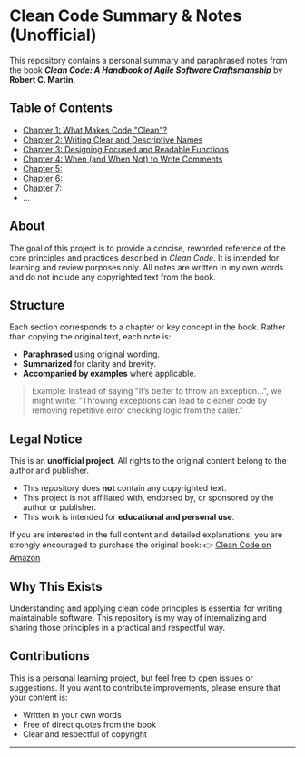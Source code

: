 # Clean Code Summary & Notes (Unofficial)

This repository contains a personal summary and paraphrased notes from the book **_Clean Code: A Handbook of Agile Software Craftsmanship_** by **Robert C. Martin**.

## Table of Contents

- [Chapter 1: What Makes Code "Clean"?](./chapter-01.md)
- [Chapter 2: Writing Clear and Descriptive Names](./chapter-02.md)
- [Chapter 3: Designing Focused and Readable Functions](./chapter-03.md)
- [Chapter 4: When (and When Not) to Write Comments](./chapter-04.md)
- [Chapter 5: ](./chapter-05.md)
- [Chapter 6: ](./chapter-06.md)
- [Chapter 7: ](./chapter-07.md)
- ...


## About

The goal of this project is to provide a concise, reworded reference of the core principles and practices described in *Clean Code*. It is intended for learning and review purposes only. All notes are written in my own words and do not include any copyrighted text from the book.

## Structure

Each section corresponds to a chapter or key concept in the book. Rather than copying the original text, each note is:

- **Paraphrased** using original wording.
- **Summarized** for clarity and brevity.
- **Accompanied by examples** where applicable.

> Example: Instead of saying "It’s better to throw an exception...", we might write:
> "Throwing exceptions can lead to cleaner code by removing repetitive error checking logic from the caller."

## Legal Notice

This is an **unofficial project**. All rights to the original content belong to the author and publisher.

- This repository does **not** contain any copyrighted text.
- This project is not affiliated with, endorsed by, or sponsored by the author or publisher.
- This work is intended for **educational and personal use**.

If you are interested in the full content and detailed explanations, you are strongly encouraged to purchase the original book:
👉 [Clean Code on Amazon](https://www.amazon.com/Clean-Code-Handbook-Software-Craftsmanship/dp/0132350882)

## Why This Exists

Understanding and applying clean code principles is essential for writing maintainable software. This repository is my way of internalizing and sharing those principles in a practical and respectful way.

## Contributions

This is a personal learning project, but feel free to open issues or suggestions. If you want to contribute improvements, please ensure that your content is:

- Written in your own words
- Free of direct quotes from the book
- Clear and respectful of copyright

---